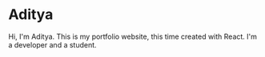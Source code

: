 # Aditya

Hi, I'm Aditya. This is my portfolio website, this time created with React. I'm a developer and a student.

